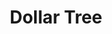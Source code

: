 ---
title: "Dollar Tree"
url: /orlando/dollar-tree-south-orange-blossom-trail-2/
shop: Kramladen
---